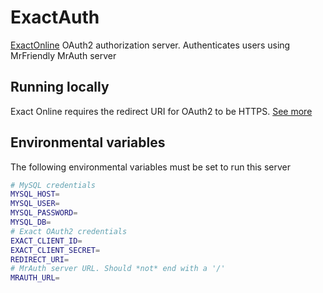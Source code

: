 # ExactAuth
[ExactOnline](https://start.exactonline.nl/) OAuth2 authorization server.
Authenticates users using MrFriendly MrAuth server

## Running locally
Exact Online requires the redirect URI for OAuth2 to be HTTPS. [See more](proxy/README.md)

## Environmental variables
The following environmental variables must be set to run this server
```bash
# MySQL credentials
MYSQL_HOST=
MYSQL_USER=
MYSQL_PASSWORD=
MYSQL_DB=
# Exact OAuth2 credentials
EXACT_CLIENT_ID=
EXACT_CLIENT_SECRET=
REDIRECT_URI=
# MrAuth server URL. Should *not* end with a '/'
MRAUTH_URL=
```